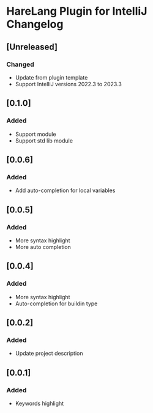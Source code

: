 <!-- Keep a Changelog guide -> https://keepachangelog.com -->

# HareLang Plugin for IntelliJ Changelog

## [Unreleased]
### Changed
- Update from plugin template
- Support IntelliJ versions 2022.3 to 2023.3

## [0.1.0]
### Added
- Support module
- Support std lib module


## [0.0.6]
### Added
- Add auto-completion for local variables


## [0.0.5]
### Added
- More syntax highlight
- More auto completion


## [0.0.4]
### Added
- More syntax highlight
- Auto-completion for buildin type


## [0.0.2]
### Added
- Update project description

## [0.0.1]
### Added
- Keywords highlight